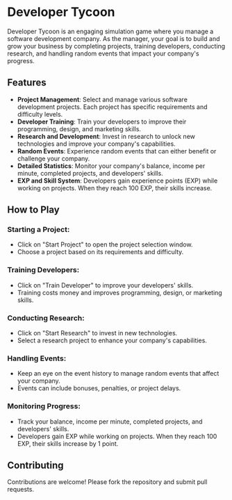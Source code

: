 # Developer Tycoon

Developer Tycoon is an engaging simulation game where you manage a software development company. As the manager, your goal is to build and grow your business by completing projects, training developers, conducting research, and handling random events that impact your company's progress.

## Features

- **Project Management**: Select and manage various software development projects. Each project has specific requirements and difficulty levels.
- **Developer Training**: Train your developers to improve their programming, design, and marketing skills.
- **Research and Development**: Invest in research to unlock new technologies and improve your company's capabilities.
- **Random Events**: Experience random events that can either benefit or challenge your company.
- **Detailed Statistics**: Monitor your company's balance, income per minute, completed projects, and developers' skills.
- **EXP and Skill System**: Developers gain experience points (EXP) while working on projects. When they reach 100 EXP, their skills increase.

## How to Play

### Starting a Project:
- Click on "Start Project" to open the project selection window.
- Choose a project based on its requirements and difficulty.

### Training Developers:
- Click on "Train Developer" to improve your developers' skills.
- Training costs money and improves programming, design, or marketing skills.

### Conducting Research:
- Click on "Start Research" to invest in new technologies.
- Select a research project to enhance your company's capabilities.

### Handling Events:
- Keep an eye on the event history to manage random events that affect your company.
- Events can include bonuses, penalties, or project delays.

### Monitoring Progress:
- Track your balance, income per minute, completed projects, and developers' skills.
- Developers gain EXP while working on projects. When they reach 100 EXP, their skills increase by 1 point.

## Contributing

Contributions are welcome! Please fork the repository and submit pull requests.
